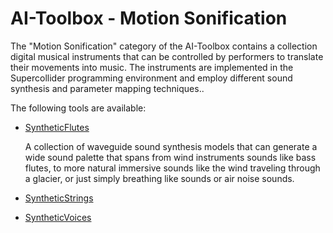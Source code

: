 # AI-Toolbox - Motion Sonification

The "Motion Sonification" category of the AI-Toolbox contains a collection digital musical instruments that can be controlled by performers to translate their movements into music. The instruments are implemented in the Supercollider programming environment and employ different sound synthesis and parameter mapping techniques.. 

The following tools are available:

- [SyntheticFlutes](SyntheticFlutes)

  A collection of waveguide sound synthesis models that can generate a wide sound palette that spans from wind instruments sounds like bass flutes, to more natural immersive sounds like the wind traveling through a glacier, or just simply breathing like sounds or air noise sounds.

- [SyntheticStrings](SyntheticStrings)

- [SyntheticVoices](SyntheticVoices)

  

  
  
  
